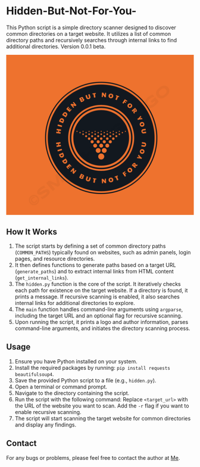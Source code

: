 # Hidden-But-Not-For-You-


This Python script is a simple directory scanner designed to discover common directories on a target website. It utilizes a list of common directory paths and recursively searches through internal links to find additional directories.
Version 0.0.1 beta.


![Hidden But Not For You ](https://raw.githubusercontent.com/L0rdDarkk/Hidden-But-Not-For-You-/main/hidden.png)


## How It Works

1. The script starts by defining a set of common directory paths (`COMMON_PATHS`) typically found on websites, such as admin panels, login pages, and resource directories.
2. It then defines functions to generate paths based on a target URL (`generate_paths`) and to extract internal links from HTML content (`get_internal_links`).
3. The `hidden.py` function is the core of the script. It iteratively checks each path for existence on the target website. If a directory is found, it prints a message. If recursive scanning is enabled, it also searches internal links for additional directories to explore.
4. The `main` function handles command-line arguments using `argparse`, including the target URL and an optional flag for recursive scanning.
5. Upon running the script, it prints a logo and author information, parses command-line arguments, and initiates the directory scanning process.

## Usage

1. Ensure you have Python installed on your system.
2. Install the required packages by running: `pip install requests beautifulsoup4`.
3. Save the provided Python script to a file (e.g., `hidden.py`).
4. Open a terminal or command prompt.
5. Navigate to the directory containing the script.
6. Run the script with the following command: Replace `<target_url>` with the URL of the website you want to scan. Add the `-r` flag if you want to enable recursive scanning.
7. The script will start scanning the target website for common directories and display any findings.

## Contact

For any bugs or problems, please feel free to contact the author at [Me](mailto:jjtech23@yahoo.com).
